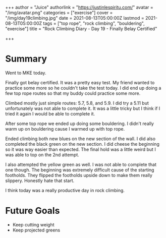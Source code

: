 +++
author = "Juice"
authorlink = "https://justinlespiritu.com/"
avatar = "/img/avatar.png"
categories = ["exercise"]
cover = "/img/day19climbing.jpg"
date = 2021-08-13T05:00:00Z
lastmod = 2021-08-13T05:00:00Z
tags = ["top rope", "rock climbing", "bouldering", "exercise"]
title = "Rock Climbing Diary - Day 19 - Finally Belay Certified"

+++
# Summary

Went to MKE today.

Finally got belay certified.  It was a pretty easy test.  My friend wanted to practice some more so he couldn't take the test today.  I did end up doing a few top rope routes so that my buddy could practice some more.

Climbed mostly just simple routes: 5.7, 5.8, and 5.9.  I did try a 5.11 but unfortunately was not able to complete it.  It was a little tricky but I think if I tried it again I would be able to complete it.

After some top rope we ended up doing some bouldering.  I didn't really warm up on bouldering cause I warmed up with top rope.

Ended climbing both new blues on the new section of the wall.  I did also completed the black green on the new section.  I did cheese the beginning so it was way easier than expected.  The final hold was a little weird but I was able to top on the 2nd attempt.

I also attempted the yellow green as well.  I was not able to complete that one though.  The beginning was extremely difficult cause of the starting footholds.  They flipped the footholds upside down to make them really slippery.  Honestly hate that start.

I think today was a really productive day in rock climbing.

# Future Goals

* Keep cutting weight
* Keep projected greens